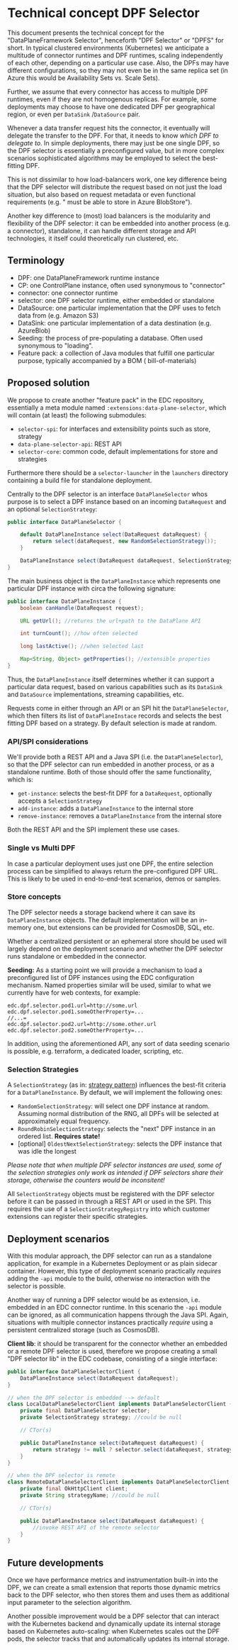 # Technical concept DPF Selector

This document presents the technical concept for the "DataPlaneFramework Selector", henceforth "DPF Selector" or "DPFS"
for short. In typical clustered environments (Kubernetes) we anticipate a multitude of connector runtimes and DPF
runtimes, scaling independently of each other, depending on a particular use case. Also, the DPFs may have different
configurations, so they may not even be in the same replica set (in Azure this would be Availability Sets vs. Scale
Sets).

Further, we assume that every connector has access to multiple DPF runtimes, even if they are not homogenous replicas.
For example, some deployments may choose to have one dedicated DPF per geographical region, or even per `DataSink`
/`DataSource` pair.

Whenever a data transfer request hits the connector, it eventually will delegate the transfer to the DPF. For that, it
needs to know _which DPF to delegate to_. In simple deployments, there may just be one single DPF, so the DPF selector
is essentially a preconfigured value, but in more complex scenarios sophisticated algorithms may be employed to select
the best-fitting DPF.

This is not dissimilar to how load-balancers work, one key difference being that the DPF selector will distribute the
request based on not just the load situation, but also based on request metadata or even functional requirements (e.g. "
must be able to store in Azure BlobStore").

Another key difference to (most) load balancers is the modularity and flexibility of the DPF selector: it can be
embedded into another process (e.g. a connector), standalone, it can handle different storage and API technologies, it
itself could theoretically run clustered, etc.

## Terminology

- DPF: one DataPlaneFramework runtime instance
- CP: one ControlPlane instance, often used synonymous to "connector"
- connector: one connector runtime
- selector: one DPF selector runtime, either embedded or standalone
- DataSource: one particular implementation that the DPF uses to fetch data from (e.g. Amazon S3)
- DataSink: one particular implementation of a data destination (e.g. AzureBlob)
- Seeding: the process of pre-populating a database. Often used synonymous to "loading".
- Feature pack: a collection of Java modules that fulfill one particular purpose, typically accompanied by a BOM (
  bill-of-materials)

## Proposed solution

We propose to create another "feature pack" in the EDC repository, essentially a meta module
named `:extensions:data-plane-selector`, which will contain (at least) the following submodules:

- `selector-spi`: for interfaces and extensibility points such as store, strategy
- `data-plane-selector-api`: REST API
- `selector-core`: common code, default implementations for store and strategies

Furthermore there should be a `selector-launcher` in the `launchers` directory containing a build file for standalone
deployment.

Centrally to the DPF selector is an interface `DataPlaneSelector` whos purpose is to select a DPF instance based on an
incoming `DataRequest` and an optional `SelectionStrategy`:

```java
public interface DataPlaneSelector {

    default DataPlaneInstance select(DataRequest dataRequest) {
        return select(dataRequest, new RandomSelectionStrategy());
    }

    DataPlaneInstance select(DataRequest dataRequest, SelectionStrategy strategy);
}
```

The main business object is the `DataPlaneInstance` which represents one particular DPF instance with circa the
following signature:

```java
public interface DataPlaneInstance {
    boolean canHandle(DataRequest request);

    URL getUrl(); //returns the url+path to the DataPlane API

    int turnCount(); //how often selected

    long lastActive(); //when selected last

    Map<String, Object> getProperties(); //extensible properties
}
```

Thus, the `DataPlaneInstance` itself determines whether it can support a particular data request, based on various
capabilities such as its `DataSink` and `DataSource` implementations, streaming capabilities, etc.

Requests come in either through an API or an SPI hit the `DataPlaneSelector`, which then filters its list
of `DataPlaneInstace` records and selects the best fitting DPF based on a strategy. By default selection is made at
random.

### API/SPI considerations

We'll provide both a REST API and a Java SPI (i.e. the `DataPlaneSelector`), so that the DPF selector can run embedded
in another process, or as a standalone runtime. Both of those should offer the same functionality, which is:

- `get-instance`: selects the best-fit DPF for a `DataRequest`, optionally accepts a `SelectionStrategy`
- `add-instance`: adds a `DataPlaneInstance` to the internal store
- `remove-instance`: removes a `DataPlaneInstance` from the internal store

Both the REST API and the SPI implement these use cases.

### Single vs Multi DPF

In case a particular deployment uses just one DPF, the entire selection process can be simplified to always return the
pre-configured DPF URL. This is likely to be used in end-to-end-test scenarios, demos or samples.

### Store concepts

The DPF selector needs a storage backend where it can save its `DataPlaneInstance` objects. The default implementation
will be an in-memory one, but extensions can be provided for CosmosDB, SQL, etc.

Whether a centralized persistent or an ephemeral store should be used will largely depend on the deployment scenario and
whether the DPF selector runs standalone or embedded in the connector.

**Seeding:** As a starting point we will provide a mechanism to load a preconfigured list of DPF instances using the EDC
configuration mechanism. Named properties similar will be used, similar to what we currently have for web contexts, for
example:

```properties
edc.dpf.selector.pod1.url=http://some.url
edc.dpf.selector.pod1.someOtherProperty=...
//...=
edc.dpf.selector.pod2.url=http://some.other.url
edc.dpf.selector.pod2.someOtherProperty=...
```

In addition, using the aforementioned API, any sort of data seeding scenario is possible, e.g. terraform, a dedicated
loader, scripting, etc.

### Selection Strategies

A `SelectionStrategy` (as in: [strategy pattern](https://en.wikipedia.org/wiki/Strategy_pattern)) influences the
best-fit criteria for a `DataPlaneInstance`. By default, we will implement the following ones:

- `RandomSelectionStrategy`: will select one DPF instance at random. Assuming normal distribution of the RNG, all DPFs
  will be selected at approximately equal frequency.
- `RoundRobinSelectionStrategy`: selects the "next" DPF instance in an ordered list. **Requires state!**
- [optional] `OldestNextSelectionStrategy`: selects the DPF instance that was idle the longest

_Please note that when multiple DPF selector instances are used, some of the selection strategies only work as intended
if DPF selectors share their storage, otherwise the counters would be inconsitent!_

All `SelectionStrategy` objects must be registered with the DPF selector before it can be passed in through a REST API
or used in the SPI. This requires the use of a `SelectionStrategyRegistry` into which customer extensions can register
their specific strategies.

## Deployment scenarios

With this modular approach, the DPF selector can run as a standalone application, for example in a Kubernetes Deployment
or as plain sidecar container. However, this type of deployment scenario practically _requires_ adding the `-api` module
to the build, otherwise no interaction with the selector is possible.

Another way of running a DPF selector would be as extension, i.e. embedded in an EDC connector runtime. In this scenario
the `-api` module can be ignored, as all communication happens through the Java SPI. Again, situations with multiple
connector instances practically _require_ using a persistent centralized storage (such as CosmosDB).

**Client lib**: it should be transparent for the connector whether an embedded or a remote DPF selector is used,
therefore we propose creating a small "DPF selector lib" in the EDC codebase, consisting of a single interface:

```java
public interface DataPlaneSelectorClient {
    DataPlaneInstance select(DataRequest dataRequest);
}

// when the DPF selector is embedded --> default
class LocalDataPlaneSelectorClient implements DataPlaneSelectorClient {
    private final DataPlaneSelector selector;
    private SelectionStrategy strategy; //could be null

    // CTor(s)

    public DataPlaneInstance select(DataRequest dataRequest) {
        return strategy != null ? selector.select(dataRequest, strategy) : selector.select(dataRequest);
    }
}

// when the DPF selector is remote
class RemoteDataPlaneSelectorClient implements DataPlaneSelectorClient {
    private final OkHttpClient client;
    private String strategyName; //could be null

    // CTor(s)

    public DataPlaneInstance select(DataRequest dataRequest) {
        //invoke REST API of the remote selector 
    }
}
```

## Future developments

Once we have performance metrics and instrumentation built-in into the DPF, we can create a small extension that reports
those dynamic metrics back to the DPF selector, who then stores them and uses them as additional input parameter to the
selection algorithm.

Another possible improvement would be a DPF selector that can interact with the Kubernetes backend and dynamically
update its internal storage based on Kubernetes auto-scaling: when Kubernetes scales out the DPF pods, the selector
tracks that and automatically updates its internal storage.
